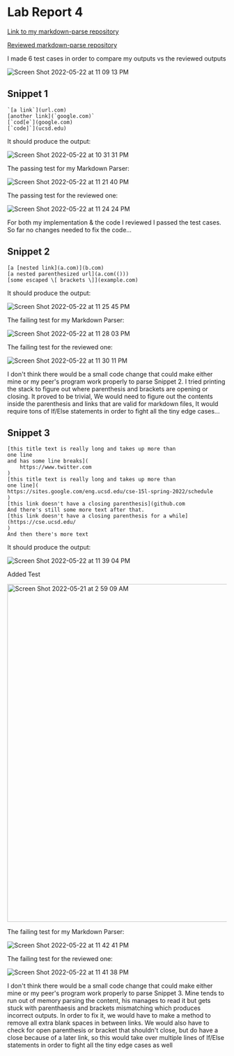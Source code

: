 # Lab Report 4

[Link to my markdown-parse repository](https://github.com/tnshaikh00/Markdown-Parser)


[Reviewed markdown-parse repository](https://github.com/Pgerardocastaneda/markdown-parser)


I made 6 test cases in order to compare my outputs vs the reviewed outputs

![Screen Shot 2022-05-22 at 11 09 13 PM](https://user-images.githubusercontent.com/103294764/169755040-60e06cfa-2e17-4f37-bbe0-17583d3850fb.png)


## Snippet 1

```
`[a link`](url.com)
[another link](`google.com)`
[`cod[e`](google.com)
[`code]`](ucsd.edu)
```

It should produce the output:

![Screen Shot 2022-05-22 at 10 31 31 PM](https://user-images.githubusercontent.com/103294764/169749916-d08ea563-68f3-47f5-a954-895a484ed27c.png)


The passing test for my Markdown Parser:

![Screen Shot 2022-05-22 at 11 21 40 PM](https://user-images.githubusercontent.com/103294764/169756190-fcd50b3c-62c0-49f1-a289-4ff69429e23c.png)


The passing test for the reviewed one:

![Screen Shot 2022-05-22 at 11 24 24 PM](https://user-images.githubusercontent.com/103294764/169756523-8237326a-ac63-47f0-8c9a-df9a2df1acf2.png)


 For both my implementation & the code I reviewed I passed the test cases. So far no changes needed to fix the code...




## Snippet 2


```
[a [nested link](a.com)](b.com)
[a nested parenthesized url](a.com(()))
[some escaped \[ brackets \]](example.com)
```

It should produce the output:

![Screen Shot 2022-05-22 at 11 25 45 PM](https://user-images.githubusercontent.com/103294764/169757652-6bb94b55-e895-4ffb-b10f-21520c15a64b.png)


The failing test for my Markdown Parser:

![Screen Shot 2022-05-22 at 11 28 03 PM](https://user-images.githubusercontent.com/103294764/169757090-da8a3ac6-bfc1-41fd-8788-560f0776a6e4.png)


The failing test for the reviewed one:

![Screen Shot 2022-05-22 at 11 30 11 PM](https://user-images.githubusercontent.com/103294764/169757347-c435ea4e-1317-4e39-8be8-5f0fa9173da5.png)



I don't think there would be a small code change that could make either mine or my peer's program work properly to parse Snippet 2. 
I tried printing the stack to figure out where parenthesis and brackets are opening or closing. 
It proved to be trivial, We would need to figure out the contents inside the parenthesis and links that are valid for markdown files, 
It would require tons of If/Else statements in order to fight all the tiny edge cases...


## Snippet 3


```
[this title text is really long and takes up more than 
one line
and has some line breaks](
    https://www.twitter.com
)
[this title text is really long and takes up more than 
one line](
https://sites.google.com/eng.ucsd.edu/cse-15l-spring-2022/schedule
)
[this link doesn't have a closing parenthesis](github.com
And there's still some more text after that.
[this link doesn't have a closing parenthesis for a while](https://cse.ucsd.edu/
)
And then there's more text
```


It should produce the output:

![Screen Shot 2022-05-22 at 11 39 04 PM](https://user-images.githubusercontent.com/103294764/169758645-b3c639f1-bcab-425a-99e5-1322848555e4.png)


Added Test

<img width="775" alt="Screen Shot 2022-05-21 at 2 59 09 AM" src="https://user-images.githubusercontent.com/103089880/169646401-0d71634d-9772-4f69-bc6b-d12abc65f235.png">


The failing test for my Markdown Parser:

![Screen Shot 2022-05-22 at 11 42 41 PM](https://user-images.githubusercontent.com/103294764/169759142-5f714ec8-3d9f-4dfb-8a78-a77e6a7ff03a.png)


The failing test for the reviewed one:

![Screen Shot 2022-05-22 at 11 41 38 PM](https://user-images.githubusercontent.com/103294764/169759171-1cae0821-5a7c-45ee-a17c-1452ffbc6e45.png)


I don't think there would be a small code change that could make either mine or my peer's program work properly to parse Snippet 3. 
Mine tends to run out of memory parsing the content, his manages to read it but gets stuck with parenthaesis and brackets mismatching which produces incorrect outputs. 
In order to fix it, we would have to make a method to remove all extra blank spaces in between links. 
We would also have to check for open parenthesis or bracket that shouldn't close, but do have a close because of a later link, 
so this would take over multiple lines of If/Else statements in order to fight all the tiny edge cases as well

